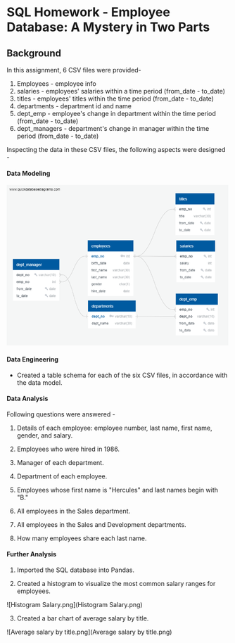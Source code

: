 # SQL Homework - Employee Database: A Mystery in Two Parts

## Background

In this assignment, 6 CSV files were provided-
1. Employees - employee info
2. salaries - employees' salaries within a time period (from_date - to_date)
3. titles - employees' titles within the time period (from_date - to_date)
4. departments - department id and name
5. dept_emp - employee's change in department within the time period  (from_date - to_date)
6. dept_managers - department's  change in manager within the time period  (from_date - to_date)

Inspecting the data in these CSV files, the following aspects were designed -

#### Data Modeling

![Employees-DB ER Diagram.png](Employees-DB%20ER%20Diagram.png)

#### Data Engineering

* Created a table schema for each of the six CSV files, in accordance with the data model.

#### Data Analysis

Following questions were answered -

1. Details of each employee: employee number, last name, first name, gender, and salary.

2. Employees who were hired in 1986.

3. Manager of each department.

4. Department of each employee.

5. Employees whose first name is "Hercules" and last names begin with "B."

6. All employees in the Sales department.

7. All employees in the Sales and Development departments.

8. How many employees share each last name.

#### Further Analysis

1. Imported the SQL database into Pandas.

2. Created a histogram to visualize the most common salary ranges for employees.

![Histogram Salary.png](Histogram Salary.png)

3. Created a bar chart of average salary by title.

![Average salary by title.png](Average salary by title.png)
